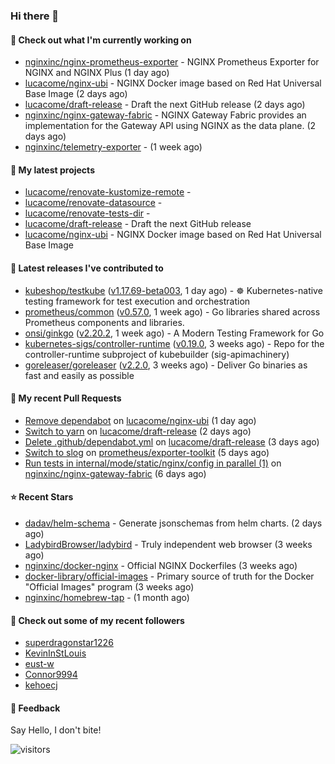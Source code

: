 ### Hi there 👋

#### 👷 Check out what I'm currently working on

- [nginxinc/nginx-prometheus-exporter](https://github.com/nginxinc/nginx-prometheus-exporter) - NGINX Prometheus Exporter for NGINX and NGINX Plus (1 day ago)
- [lucacome/nginx-ubi](https://github.com/lucacome/nginx-ubi) - NGINX Docker image based on Red Hat Universal Base Image (2 days ago)
- [lucacome/draft-release](https://github.com/lucacome/draft-release) - Draft the next GitHub release (2 days ago)
- [nginxinc/nginx-gateway-fabric](https://github.com/nginxinc/nginx-gateway-fabric) - NGINX Gateway Fabric provides an implementation for the Gateway API using NGINX as the data plane. (2 days ago)
- [nginxinc/telemetry-exporter](https://github.com/nginxinc/telemetry-exporter) -  (1 week ago)

#### 🌱 My latest projects

- [lucacome/renovate-kustomize-remote](https://github.com/lucacome/renovate-kustomize-remote) - 
- [lucacome/renovate-datasource](https://github.com/lucacome/renovate-datasource) - 
- [lucacome/renovate-tests-dir](https://github.com/lucacome/renovate-tests-dir) - 
- [lucacome/draft-release](https://github.com/lucacome/draft-release) - Draft the next GitHub release
- [lucacome/nginx-ubi](https://github.com/lucacome/nginx-ubi) - NGINX Docker image based on Red Hat Universal Base Image

#### 🔭 Latest releases I've contributed to

- [kubeshop/testkube](https://github.com/kubeshop/testkube) ([v1.17.69-beta003](https://github.com/kubeshop/testkube/releases/tag/v1.17.69-beta003), 1 day ago) - ☸️ Kubernetes-native testing framework for test execution and orchestration
- [prometheus/common](https://github.com/prometheus/common) ([v0.57.0](https://github.com/prometheus/common/releases/tag/v0.57.0), 1 week ago) - Go libraries shared across Prometheus components and libraries.
- [onsi/ginkgo](https://github.com/onsi/ginkgo) ([v2.20.2](https://github.com/onsi/ginkgo/releases/tag/v2.20.2), 1 week ago) - A Modern Testing Framework for Go
- [kubernetes-sigs/controller-runtime](https://github.com/kubernetes-sigs/controller-runtime) ([v0.19.0](https://github.com/kubernetes-sigs/controller-runtime/releases/tag/v0.19.0), 3 weeks ago) - Repo for the controller-runtime subproject of kubebuilder (sig-apimachinery)
- [goreleaser/goreleaser](https://github.com/goreleaser/goreleaser) ([v2.2.0](https://github.com/goreleaser/goreleaser/releases/tag/v2.2.0), 3 weeks ago) - Deliver Go binaries as fast and easily as possible

#### 🔨 My recent Pull Requests

- [Remove dependabot](https://github.com/lucacome/nginx-ubi/pull/103) on [lucacome/nginx-ubi](https://github.com/lucacome/nginx-ubi) (1 day ago)
- [Switch to yarn](https://github.com/lucacome/draft-release/pull/325) on [lucacome/draft-release](https://github.com/lucacome/draft-release) (2 days ago)
- [Delete .github/dependabot.yml](https://github.com/lucacome/draft-release/pull/316) on [lucacome/draft-release](https://github.com/lucacome/draft-release) (3 days ago)
- [Switch to slog](https://github.com/prometheus/exporter-toolkit/pull/240) on [prometheus/exporter-toolkit](https://github.com/prometheus/exporter-toolkit) (5 days ago)
- [Run tests in internal/mode/static/nginx/config in parallel (1)](https://github.com/nginxinc/nginx-gateway-fabric/pull/2493) on [nginxinc/nginx-gateway-fabric](https://github.com/nginxinc/nginx-gateway-fabric) (6 days ago)

#### ⭐ Recent Stars

- [dadav/helm-schema](https://github.com/dadav/helm-schema) - Generate jsonschemas from helm charts. (2 days ago)
- [LadybirdBrowser/ladybird](https://github.com/LadybirdBrowser/ladybird) - Truly independent web browser (3 weeks ago)
- [nginxinc/docker-nginx](https://github.com/nginxinc/docker-nginx) - Official NGINX Dockerfiles (3 weeks ago)
- [docker-library/official-images](https://github.com/docker-library/official-images) - Primary source of truth for the Docker &#34;Official Images&#34; program (3 weeks ago)
- [nginxinc/homebrew-tap](https://github.com/nginxinc/homebrew-tap) -  (1 month ago)

#### 👯 Check out some of my recent followers

- [superdragonstar1226](https://github.com/superdragonstar1226)
- [KevinInStLouis](https://github.com/KevinInStLouis)
- [eust-w](https://github.com/eust-w)
- [Connor9994](https://github.com/Connor9994)
- [kehoecj](https://github.com/kehoecj)

#### 💬 Feedback

Say Hello, I don't bite!

![visitors](https://visitor-badge.laobi.icu/badge?page_id=lucacome.visitor-badge)
#
